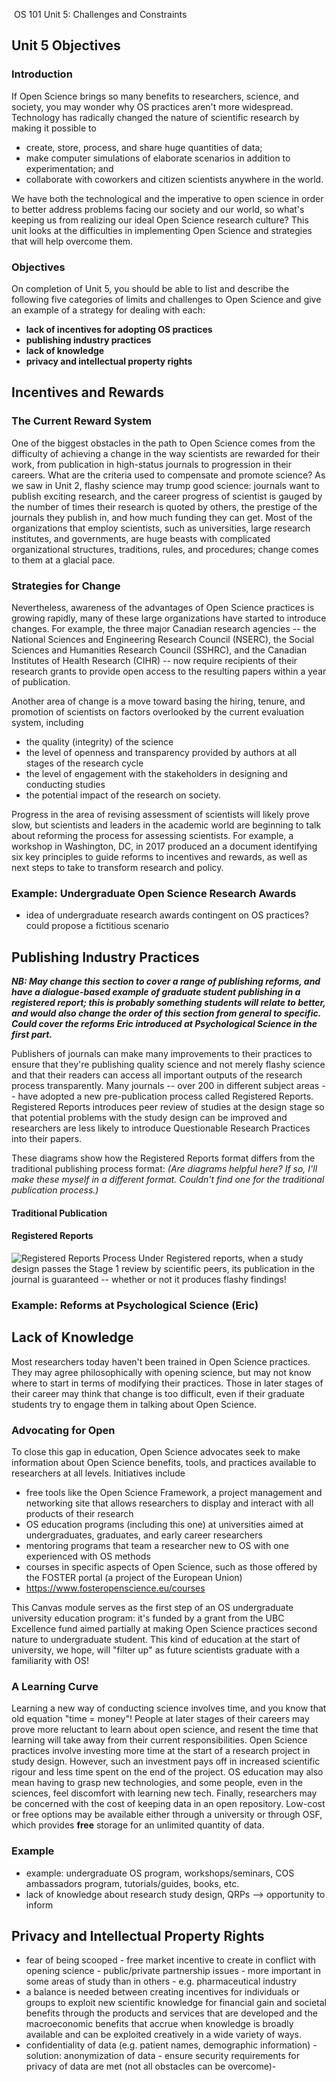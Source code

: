 
﻿
OS 101 Unit 5: Challenges and Constraints

## Unit 5 Objectives

### Introduction
If Open Science brings so many benefits to researchers, science, and society, you may wonder why OS practices aren't more widespread. Technology has radically changed the nature of scientific research by making it possible to 
- create, store, process, and share huge quantities of data;
- make computer simulations of elaborate scenarios in addition to experimentation; and
- collaborate with coworkers and citizen scientists anywhere in the world.

We have both the technological and the imperative to open science in order to better address problems facing our society and our world, so what's keeping us from realizing our ideal Open Science research culture? This unit looks at the difficulties in implementing Open Science and strategies that will help overcome them.

### Objectives
On completion of Unit 5, you should be able to list and describe the following five categories of limits and challenges to Open Science and give an example of a strategy for dealing with each:

- **lack of incentives for adopting OS practices**
- **publishing industry practices**
- **lack of knowledge**
- **privacy and intellectual property rights**


## Incentives and Rewards
### The Current Reward System
One of the biggest obstacles in the path to Open Science comes from the difficulty of achieving a change in the way scientists are rewarded for their work, from publication in high-status journals to progression in their careers. What are the criteria used to compensate and promote science? As we saw in Unit 2, flashy science may trump good science: journals want to publish exciting research, and the career progress of scientist is gauged by the number of times their research is quoted by others, the prestige of the journals they publish in, and how much funding they can get. Most of the organizations that employ scientists, such as universities, large research institutes, and governments, are huge beasts with complicated organizational structures, traditions, rules, and procedures; change comes to them at a glacial pace. 

### Strategies for Change
Nevertheless, awareness of the advantages of Open Science practices is growing rapidly, many of these large organizations have started to introduce changes. For example, the three major Canadian research agencies -- the National Sciences and Engineering Research Council (NSERC), the Social Sciences and Humanities Research Council (SSHRC), and the Canadian Institutes of Health Research (CIHR) -- now require recipients of their research grants to provide open access to the resulting papers within a year of publication.  

Another area of change is a move toward basing the hiring, tenure, and promotion of scientists on factors overlooked by the current evaluation system, including 
- the quality (integrity) of the science
- the level of openness and transparency provided by authors at all stages of the research cycle
- the level of engagement with the stakeholders in designing and conducting studies
- the potential impact of the research on society. 

Progress in the area of revising assessment of scientists will likely prove slow, but scientists and leaders in the academic world are beginning to talk about reforming the process for assessing scientists. For example, a workshop in Washington, DC, in 2017 produced an a document identifying six key principles to guide reforms to incentives and rewards, as well as next steps to take to transform research and policy.

### Example: Undergraduate Open Science Research Awards
- idea of undergraduate research awards contingent on OS practices? could propose a fictitious scenario

## Publishing Industry Practices

**_NB: May change this section to cover a range of publishing reforms, and have a dialogue-based example of graduate student publishing in a registered report; this is probably something students will relate to better, and would also change the order of this section from general to specific. Could cover the reforms Eric introduced at Psychological Science in the first part._**

Publishers of journals can make many improvements to their practices to ensure that they're publishing quality science and not merely flashy science and that their readers can access all important outputs of the research process transparently. Many journals -- over 200 in different subject areas -- have adopted a new pre-publication process called Registered Reports. Registered Reports introduces peer review of studies at the design stage so that potential problems with the study design can be improved and researchers are less likely to introduce Questionable Research Practices into their papers. 

These diagrams show how the Registered Reports format differs from the traditional publishing process format:
*(Are diagrams helpful here? If so, I'll make these myself in a different format. Couldn't find one for the traditional publication process.)*

#### Traditional Publication 
#### Registered Reports
![Registered Reports Process](https://cdn.cos.io/media/images/registered_reports.width-800.png)
Under Registered reports, when a study design passes the Stage 1 review by scientific peers, its publication in the journal is guaranteed -- whether or not it produces flashy findings!

### Example: Reforms at Psychological Science (Eric)

## Lack of Knowledge
Most researchers today haven't been trained in Open Science practices. They may agree philosophically with opening science, but may not know where to start in terms of modifying their practices. Those in later stages of their career may think that change is too difficult, even if their graduate students try to engage them in talking about Open Science. 

### Advocating for Open
To close this gap in education, Open Science advocates seek to make information about Open Science benefits, tools, and practices available to researchers at all levels. Initiatives include

- free tools like the Open Science Framework, a project management and networking site that allows researchers to display and interact with all products of their research
- OS education programs (including this one) at universities aimed at undergraduates, graduates, and early career researchers
- mentoring programs that team a researcher new to OS with one experienced with OS methods
- courses in specific aspects of Open Science, such as those offered by the FOSTER portal (a project of the European Union)
- https://www.fosteropenscience.eu/courses

This Canvas module serves as the first step of an OS undergraduate university education program: it's funded by a grant from the UBC Excellence fund aimed partially at making Open Science practices second nature to undergraduate student. This kind of education at the start of university, we hope, will "filter up" as future scientists graduate with a familiarity with OS!

### A Learning Curve
Learning a new way of conducting science involves time, and you know that old equation "time = money"! People at later stages of their careers may prove more reluctant to learn about open science, and resent the time that learning will take away from their current responsibilities. Open Science practices involve investing more time at the start of a research project in study design.
However, such an investment pays off in increased scientific rigour and less time spent on the end of the project. OS education may also mean having to grasp new technologies, and some people, even in the sciences, feel discomfort with learning new tech. Finally, researchers may be concerned with the cost of keeping data in an open repository. Low-cost or free options may be available either through a university or through OSF, which provides **free** storage for an unlimited quantity of data.

### Example
- example: undergraduate OS program, workshops/seminars, COS ambassadors program, tutorials/guides, books, etc. 
- lack of knowledge about research study design, QRPs --> opportunity to inform 

## Privacy and Intellectual Property Rights 
- fear of being scooped - free market incentive to create in conflict with opening science - public/private partnership issues - more important in some areas of study than in others - e.g. pharmaceutical industry 
- a balance is needed between creating incentives for individuals or groups to exploit new scientific knowledge for financial gain and societal benefits through the products and services that are developed and the macroeconomic benefits that accrue when knowledge is broadly available and can be exploited creatively in a wide variety of ways. 
- confidentiality of data (e.g. patient names, demographic information) - solution: anonymization of data - ensure security requirements for privacy of data are met (not all obstacles can be overcome)- 

